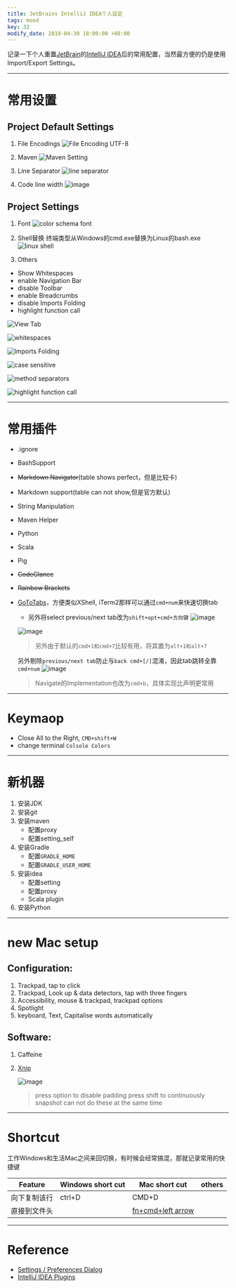 ```yaml
---
title: JetBrains IntelliJ IDEA个人设定
tags: mood
key: 32
modify_date: 2019-04-30 18:00:00 +08:00
---
```


记录一下个人重置[JetBrain](https://www.jetbrains.com/)的[IntelliJ IDEA](https://www.jetbrains.com/idea/)后的常用配置，当然最方便的仍是使用Import/Export Settings。

----
# 常用设置
## Project Default Settings
1. File Encodings
![File Encoding UTF-8](https://user-images.githubusercontent.com/8369671/60329186-6e046e00-99c2-11e9-8923-911f580d313e.png)

2. Maven
![Maven Setting](https://user-images.githubusercontent.com/8369671/60329190-70ff5e80-99c2-11e9-905e-e03f224ff94f.png)

3. Line Separator
![line separator](https://user-images.githubusercontent.com/8369671/60329199-73fa4f00-99c2-11e9-98c0-1f3a489825a8.png)

4. Code line width
![image](https://user-images.githubusercontent.com/8369671/60329322-b6239080-99c2-11e9-8e59-048b2d40347d.png)

## Project Settings
1. Font
![color schema font](https://user-images.githubusercontent.com/8369671/60329335-c0458f00-99c2-11e9-9620-00b036812cc3.png)

2. Shell替换
终端类型从Windows的cmd.exe替换为Linux的bash.exe
![linux shell](https://user-images.githubusercontent.com/8369671/60329340-c3407f80-99c2-11e9-81f9-0ea8e3f6a09d.png)

3. Others
- Show Whitespaces
- enable Navigation Bar
- disable Toolbar
- enable Breadcrumbs
- disable Imports Folding
- highlight function call

![View Tab](https://user-images.githubusercontent.com/8369671/60329346-c63b7000-99c2-11e9-976d-15e65120d0b3.png)

![whitespaces](https://user-images.githubusercontent.com/8369671/60329357-c9cef700-99c2-11e9-8935-e4fad7a8c8c6.png)

![Imports Folding](https://user-images.githubusercontent.com/8369671/60329365-ccc9e780-99c2-11e9-885f-712d052bdd74.png)

![case sensitive](https://user-images.githubusercontent.com/8369671/60329375-d05d6e80-99c2-11e9-8a6a-8eeb1f39b716.png)

![method separators](https://user-images.githubusercontent.com/8369671/60329382-d3585f00-99c2-11e9-8ea6-044a4b098458.png)

![highlight function call](https://user-images.githubusercontent.com/8369671/60874990-8fd7dd80-a26b-11e9-9036-50e86b1ad941.png)

----
# 常用插件
- .ignore
- BashSupport
- ~~Markdown Navigator~~(table shows perfect，但是比较卡)
- Markdown support(table can not show,但是官方默认)
- String Manipulation
- Maven Helper
- Python
- Scala
- Pig
- ~~CodeGlance~~
- ~~Rainbow Brackets~~
- [GoToTabs](https://stackoverflow.com/a/30237194/9108627)，方便类似XShell, iTerm2那样可以通过`cmd+num`来快速切换tab
    - 另外将select previous/next tab改为`shift+opt+cmd+方向键`
    ![image](https://user-images.githubusercontent.com/8369671/60329964-fafbf700-99c3-11e9-8432-c0e32410d7f8.png)

    ![image](https://user-images.githubusercontent.com/8369671/60329893-da33a180-99c3-11e9-932f-a002d66f1caa.png)
    > 另外由于默认的`cmd+1和cmd+7`比较有用，将其置为`alt+1和alt+7`
    
    另外剔除`previous/next tab`防止与`back cmd+[/]`混淆，因此tab跳转全靠`cmd+num`
    ![image](https://user-images.githubusercontent.com/8369671/60329913-e6b7fa00-99c3-11e9-8354-9eb5dd5b25f9.png)
    > Navigate的Implementation也改为`cmd+b`，具体实现比声明更常用

----
# Keymaop
- Close All to the Right, `CMD+shift+W`
- change terminal `Colsole Colors`
----
# 新机器
1. 安装JDK
2. 安装git
3. 安装maven
   - 配置proxy
   - 配置setting_self
4. 安装Gradle
   - 配置`GRADLE_HOME`
   - 配置`GRADLE_USER_HOME`
5. 安装idea
   - 配置setting
   - 配置proxy
   - Scala plugin
6. 安装Python

----
# new Mac setup
## Configuration:
1. Trackpad, tap to click
2. Trackpad, Look up & data detectors, tap with three fingers
3. Accessibility, mouse & trackpad, trackpad options
4. Spotlight
5. keyboard, Text, Capitalise words automatically

## Software:
1. Caffeine

2. [Xnip](https://zh.xnipapp.com/)

    ![image](https://user-images.githubusercontent.com/8369671/60697900-4ca20580-9f1f-11e9-9edd-44b81a4c9e51.png)
    > press option to disable padding
    > press shift to continuously snapshot
    > can not do these at the same time

----
# Shortcut
工作Windows和生活Mac之间来回切换，有时候会经常搞混，那就记录常用的快捷键

Feature|Windows short cut|Mac short cut|others
--- | --- | --- | --- |
向下复制该行|ctrl+D|CMD+D||
直接到文件头 | | [fn+cmd+left arrow](https://stackoverflow.com/questions/7110573/intellij-beginning-of-file-keyboard-shortcut) | |

----
# Reference
- [Settings / Preferences Dialog](https://www.jetbrains.com/help/idea/settings-preferences-dialog.html)
- [IntelliJ IDEA Plugins](https://plugins.jetbrains.com/idea)
